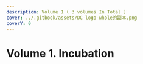 ```yaml
---
description: Volume 1 ( 3 volumes In Total )
cover: ../.gitbook/assets/DC-logo-whole的副本.png
coverY: 0
---
```


# Volume 1. Incubation

###
